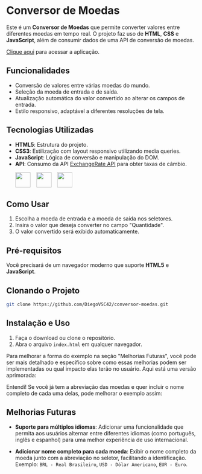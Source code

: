 # Conversor de Moedas

Este é um **Conversor de Moedas** que permite converter valores entre diferentes moedas em tempo real. O projeto faz uso de **HTML**, **CSS** e **JavaScript**, além de consumir dados de uma API de conversão de moedas.

[Clique aqui](https://diegovsc42.github.io/Conversor-de-Moedas/) para acessar a aplicação.

## Funcionalidades

- Conversão de valores entre várias moedas do mundo.
- Seleção da moeda de entrada e de saída.
- Atualização automática do valor convertido ao alterar os campos de entrada.
- Estilo responsivo, adaptável a diferentes resoluções de tela.
  
## Tecnologias Utilizadas

- **HTML5**: Estrutura do projeto.
- **CSS3**: Estilização com layout responsivo utilizando media queries.
- **JavaScript**: Lógica de conversão e manipulação do DOM.
- **API**: Consumo da API [ExchangeRate API](https://www.exchangerate-api.com/) para obter taxas de câmbio.
    <p>
    <img src="https://cdn.jsdelivr.net/gh/devicons/devicon@latest/icons/html5/html5-plain.svg" width="40" height="40" />&nbsp;&nbsp;&nbsp;
    <img src="https://cdn.jsdelivr.net/gh/devicons/devicon@latest/icons/css3/css3-plain.svg" width="40" height="40" />&nbsp;&nbsp;&nbsp;
    <img src="https://cdn.jsdelivr.net/gh/devicons/devicon@latest/icons/javascript/javascript-plain.svg" width="40" height="40" />&nbsp;&nbsp;&nbsp;
    </p>
## Como Usar

1. Escolha a moeda de entrada e a moeda de saída nos seletores.
2. Insira o valor que deseja converter no campo "Quantidade".
3. O valor convertido será exibido automaticamente.

## Pré-requisitos

Você precisará de um navegador moderno que suporte **HTML5** e **JavaScript**.

## Clonando o Projeto

```bash
git clone https://github.com/DiegoVSC42/conversor-moedas.git
```

## Instalação e Uso

1. Faça o download ou clone o repositório.
2. Abra o arquivo `index.html` em qualquer navegador.

Para melhorar a forma do exemplo na seção "Melhorias Futuras", você pode ser mais detalhado e específico sobre como essas melhorias podem ser implementadas ou qual impacto elas terão no usuário. Aqui está uma versão aprimorada:

Entendi! Se você já tem a abreviação das moedas e quer incluir o nome completo de cada uma delas, pode melhorar o exemplo assim:


## Melhorias Futuras

- **Suporte para múltiplos idiomas**: Adicionar uma funcionalidade que permita aos usuários alternar entre diferentes idiomas (como português, inglês e espanhol) para uma melhor experiência de uso internacional.
  

- **Adicionar nome completo para cada moeda**: Exibir o nome completo da moeda junto com a abreviação no seletor, facilitando a identificação. Exemplo: `BRL - Real Brasileiro`, `USD - Dólar Americano`, `EUR - Euro`.

